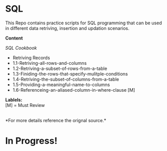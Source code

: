 # SQL
This Repo contains practice scripts for SQL programming that can be used in different data retriving, insertion and updation scenarios. 

**Content**

*SQL Cookbook*
- Retriving Records
 - 1.1-Retriving-all-rows-and-columns
 - 1.2-Retriving-a-subset-of-rows-from-a-table
 - 1.3-Finiding-the-rows-that-specify-mulitple-conditions
 - 1.4-Retriving-the-subset-of-columns-from-a-table
 - 1.5-Providing-a-meaningful-name-to-columns
 - 1.6-Referenceing-an-aliased-column-in-where-clause [M]
 
**Lablels:**<br>
[M] = Must Review 


<br>
 *For more details reference the orignal source.*
      
# In Progress!
